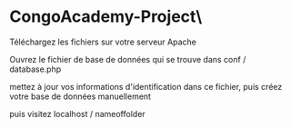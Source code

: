 # CongoAcademy-Project\

Téléchargez les fichiers sur votre serveur Apache

Ouvrez le fichier de base de données qui se trouve dans conf / database.php

mettez à jour vos informations d'identification dans ce fichier, puis créez votre base de données manuellement

puis visitez localhost / nameoffolder
